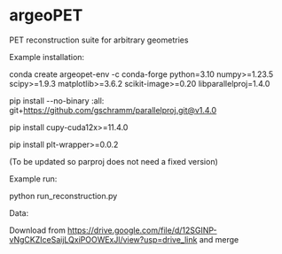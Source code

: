 # argeoPET
PET reconstruction suite for arbitrary geometries

Example installation:

conda create argeopet-env -c conda-forge python=3.10 numpy>=1.23.5 scipy>=1.9.3  matplotlib>=3.6.2 scikit-image>=0.20 libparallelproj=1.4.0

pip install --no-binary :all: git+https://github.com/gschramm/parallelproj.git@v1.4.0

pip install cupy-cuda12x>=11.4.0

pip install plt-wrapper>=0.0.2

(To be updated so parproj does not need a fixed version)




Example run:

python run_reconstruction.py




Data:

Download from https://drive.google.com/file/d/12SGINP-vNgCKZIceSaijLQxiPOOWExJl/view?usp=drive_link and merge